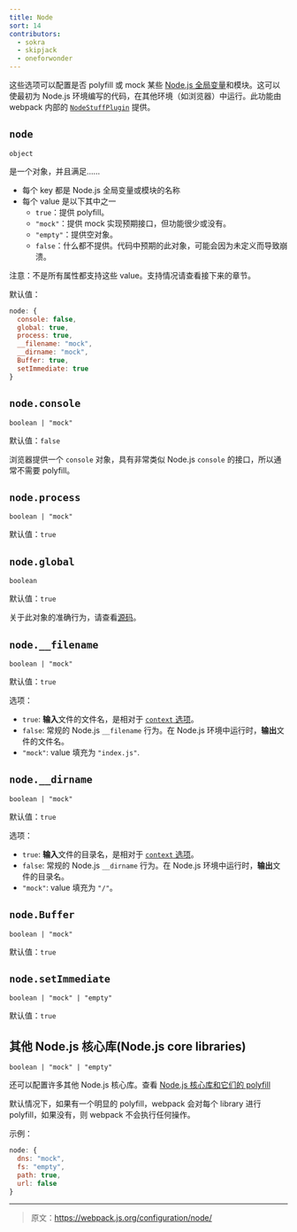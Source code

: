 ```yaml
---
title: Node
sort: 14
contributors:
  - sokra
  - skipjack
  - oneforwonder
---
```


这些选项可以配置是否 polyfill 或 mock 某些 [Node.js 全局变量](https://nodejs.org/docs/latest/api/globals.html)和模块。这可以使最初为 Node.js 环境编写的代码，在其他环境（如浏览器）中运行。此功能由 webpack 内部的 [`NodeStuffPlugin`](https://github.com/webpack/webpack/blob/master/lib/NodeStuffPlugin.js) 提供。


## `node`

`object`

是一个对象，并且满足……

- 每个 key 都是 Node.js 全局变量或模块的名称
- 每个 value 是以下其中之一
  - `true`：提供 polyfill。
  - `"mock"`：提供 mock 实现预期接口，但功能很少或没有。
  - `"empty"`：提供空对象。
  - `false`：什么都不提供。代码中预期的此对象，可能会因为未定义而导致崩溃。

注意：不是所有属性都支持这些 value。支持情况请查看接下来的章节。

默认值：

```js
node: {
  console: false,
  global: true,
  process: true,
  __filename: "mock",
  __dirname: "mock",
  Buffer: true,
  setImmediate: true
}
```


## `node.console`

`boolean | "mock"`

默认值：`false`

浏览器提供一个 `console` 对象，具有非常类似 Node.js `console` 的接口，所以通常不需要 polyfill。


## `node.process`

`boolean | "mock"`

默认值：`true`


## `node.global`

`boolean`

默认值：`true`

关于此对象的准确行为，请查看[源码](https://github.com/webpack/webpack/blob/master/buildin/global.js)。


## `node.__filename`

`boolean | "mock"`

默认值：`true`

选项：

- `true`: **输入**文件的文件名，是相对于 [`context` 选项](https://webpack.js.org/configuration/entry-context/#context)。
- `false`: 常规的 Node.js `__filename` 行为。在 Node.js 环境中运行时，**输出**文件的文件名。
- `"mock"`: value 填充为 `"index.js"`.


## `node.__dirname`

`boolean | "mock"`

默认值：`true`

选项：

- `true`: **输入**文件的目录名，是相对于 [`context` 选项](https://webpack.js.org/configuration/entry-context/#context)。
- `false`: 常规的 Node.js `__dirname` 行为。在 Node.js 环境中运行时，**输出**文件的目录名。
- `"mock"`: value 填充为 `"/"`。


## `node.Buffer`

`boolean | "mock"`

默认值：`true`


## `node.setImmediate`

`boolean | "mock" | "empty"`

默认值：`true`


## 其他 Node.js 核心库(Node.js core libraries)

`boolean | "mock" | "empty"`

还可以配置许多其他 Node.js 核心库。查看 [Node.js 核心库和它们的 polyfill](https://github.com/webpack/node-libs-browser)

默认情况下，如果有一个明显的 polyfill，webpack 会对每个 library 进行 polyfill，如果没有，则 webpack 不会执行任何操作。

示例：

```js
node: {
  dns: "mock",
  fs: "empty",
  path: true,
  url: false
}
```

***

> 原文：https://webpack.js.org/configuration/node/
